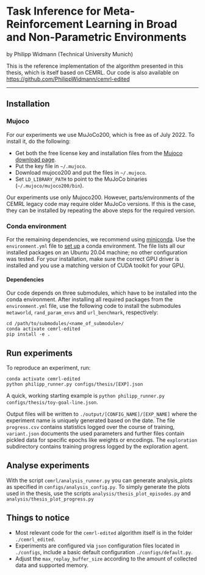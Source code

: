 # Task Inference for Meta-Reinforcement Learning in Broad and Non-Parametric  Environments
by Philipp Widmann (Technical University Munich)

This is the reference implementation of the algorithm presented in this thesis, which is itself based on CEMRL. 
Our code is also available on https://github.com/PhilippWidmann/cemrl-edited

--------------------------------------

## Installation

### Mujoco
For our experiments we use MuJoCo200, which is free as of July 2022. To install it, do the following:
- Get both the free license key and installation files from the [Mujoco download page](https://www.roboti.us/download.html).
- Put the key file in `~/.mujoco`.
- Download mujoco200 and put the files in `~/.mujoco`.
- Set `LD_LIBRARY_PATH` to point to the MuJoCo binaries (`~/.mujoco/mujoco200/bin`).

Our experiments use only Mujoco200. However, parts/environments of the CEMRL legacy code may require older MuJoCo versions. 
If this is the case, they can be installed by repeating the above steps for the required version.

### Conda environment
For the remaining dependencies, we recommend using [miniconda](https://docs.conda.io/en/latest/miniconda.html).
Use the `environment.yml` file to [set up](https://docs.conda.io/projects/conda/en/latest/user-guide/tasks/manage-environments.html#creating-an-environment-from-an-environment-yml-file) a conda environment.
The file lists all our installed packages on an Ubuntu 20.04 machine; no other configuration was tested. 
For your installation, make sure the correct GPU driver is installed and you use a matching version of CUDA toolkit for your GPU.

#### Dependencies
Our code depends on three submodules, which have to be installed into the conda environment.
After installing all required packages from the `environment.yml` file, use the following code to install the submodules `metaworld`, `rand_param_envs` and `url_benchmark`, respectively:

```
cd /path/to/submodules/<name_of_submodule>/
conda activate cemrl-edited
pip install -e .
```

## Run experiments
To reproduce an experiment, run:
```
conda activate cemrl-edited
python philipp_runner.py configs/thesis/[EXP].json
```
A quick, working starting example is `python philipp_runner.py configs/thesis/toy-goal-line.json`.

Output files will be written to `./output/[CONFIG_NAME]/[EXP_NAME]` where the experiment name is uniquely generated based on the date.
The file `progress.csv` contains statistics logged over the course of training, `variant.json` documents the used parameters and further files contain pickled data for specific epochs like weights or encodings.
The `exploration` subdirectory contains training progress logged by the exploration agent.
  

## Analyse experiments
With the script `cemrl/analysis_runner.py` you can generate analysis_plots as specified in `configs/analysis_config.py`. 
To simply generate the plots used in the thesis, use the scripts `analysis/thesis_plot_episodes.py` and `analysis/thesis_plot_progress.py` 


## Things to notice
- Most relevant code for the `cemrl-edited` algorithm itself is in the folder `./cemrl_edited`.
- Experiments are configured via `json` configuration files located in `./configs`, include a basic default configuration `./configs/default.py`.
- Adjust the `max_replay_buffer_size` according to the amount of collected data and supported memory.
